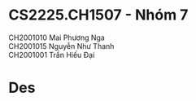 # CS2225.CH1507 - Nhóm 7
CH2001010	Mai Phương Nga  
CH2001015	Nguyễn Như Thanh  
CH2001001	Trần Hiếu Đại
# Des
